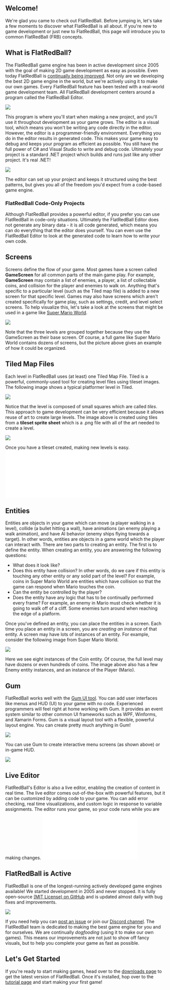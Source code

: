 ## Welcome!

We're glad you came to check out FlatRedBall. Before jumping in, let's take a few moments to discover what FlatRedBall is all about. If you're new to game development or just new to FlatRedBall, this page will introduce you to common FlatRedBall (FRB) concepts.

## What is FlatRedBall?

The FlatRedBall game engine has been in active development since 2005 with the goal of making 2D game development as easy as possible. Even today FlatRedBall is [continually being improved](https://github.com/vchelaru/FlatRedBall/commits/NetStandard). Not only are we developing the best 2D game engine in the world, but we're actively using it to make our own games. Every FlatRedBall feature has been tested with a real-world game development team. All FlatRedBall development centers around a program called the FlatRedBall Editor.

![](/media/2022-01-img_61d2550ab28c6.png)

This program is where you'll start when making a new project, and you'll use it throughout development as your game grows. The editor is a visual tool, which means you won't be writing any code directly in the editor. However, the editor is a programmer-friendly environment. Everything you do in the editor results in generated code. This makes your game easy to debug and keeps your program as efficient as possible. You still have the full power of C# and Visual Studio to write and debug code. Ultimately your project is a standard .NET project which builds and runs just like any other project. It's real .NET!

![](/media/2021-03-img_6048ea2556f6c.png)

The editor can set up your project and keeps it structured using the best patterns, but gives you all of the freedom you'd expect from a code-based game engine.

### FlatRedBall Code-Only Projects

Although FlatRedBall provides a powerful editor, if you prefer you can use FlatRedBall in code-only situations. Ultimately the FlatRedBall Editor does not generate any binary data - it is all code generated, which means you can do everything that the editor does yourself. You can even use the FlatRedBall Editor to look at the generated code to learn how to write your own code.

## Screens

Screens define the flow of your game. Most games have a screen called **GameScreen** for all common parts of the main game play. For example, **GameScreen** may contain a list of enemies, a player, a list of collectable coins, and collision for the player and enemies to walk on. Anything that's specific to a particular level (such as the Tiled map file) is added to a new screen for that specific level. Games may also have screens which aren't created specifically for game play, such as settings, credit, and level select screens. To help visualize this, let's take a look at the screens that might be used in a game like [Super Mario World](https://en.wikipedia.org/wiki/Super_Mario_World).

![](/media/2021-03-img_6048f4ff7f266.png)

Note that the three levels are grouped together because they use the GameScreen as their base screen. Of course, a full game like Super Mario World contains dozens of screens, but the picture above gives an example of how it could be organized.

## Tiled Map Files

Each level in FlatRedBall uses (at least) one Tiled Map File. Tiled is a powerful, commonly-used tool for creating level files using tileset images. The following image shows a typical platformer level in Tiled.

![](/media/2021-03-img_6048f60a716a0.png)

Notice that the level is composed of small squares which are called *tiles*. This approach to game development can be very efficient because it allows reuse of art to create large levels. The image above is created using tiles from a **tileset sprite sheet** which is a .png file with all of the art needed to create a level.

![](/media/2021-03-img_6048f692c467b.png)

Once you have a tileset created, making new levels is easy. [![](/wp-content/uploads/2021/03/2021_March_10_095342.gif.md)](/wp-content/uploads/2021/03/2021_March_10_095342.gif.md)

## Entities

Entities are objects in your game which can move (a player walking in a level), collide (a bullet hitting a wall), have animations (an enemy playing a walk animation), and have AI behavior (enemy ships flying towards a target). In other words, entities are objects in a game world which the player can interact with. There are two parts to creating an entity. The first is to define the entity. When creating an entity, you are answering the following questions:

-   What does it look like?
-   Does this entity have collision? In other words, do we care if this entity is touching any other entity or any solid part of the level? For example, coins in Super Mario World are entities which have collision so that the game can respond when Mario touches the coin.
-   Can the entity be controlled by the player?
-   Does the entity have any logic that has to be continually performed every frame? For example, an enemy in Mario must check whether it is going to walk off of a cliff. Some enemies turn around when reaching the edge of a platform.

Once you've defined an entity, you can place the entities in a screen. Each time you place an entity in a screen, you are *creating an instance* of that entity. A screen may have lots of instances of an entity. For example, consider the following image from Super Mario World.

![](/media/2021-03-img_6048fc85e801e.png)

Here we see eight instances of the Coin entity. Of course, the full level may have dozens or even hundreds of coins. The image above also has a few Enemy entity instances, and an instance of the Player (Mario).

## Gum

FlatRedBall works well with the [Gum UI tool](http://gumui.net/). You can add user interfaces like menus and HUD (UI) to your game with no code. Experienced programmers will feel right at home working with Gum. It provides an event system similar to other common UI frameworks such as WPF, Winforms, and Xamarin Forms. Gum is a visual layout tool with a flexible, powerful layout engine. You can create pretty much anything in Gum!

![](/media/2021-03-img_6048fdc9716b7.png)

You can use Gum to create interactive menu screens (as shown above) or in-game HUD.

![](/media/2021-03-img_6048fe98c4c20.png)

## Live Editor

FlatRedBall's Editor is also a live editor, enabling the creation of content in real time. The live editor comes out-of-the-box with powerful features, but it can be customized by adding code to your game. You can add error checking, real time visualizations, and custom logic in response to variable assignments. The editor runs your game, so your code runs while you are making changes. [![](/wp-content/uploads/2021/03/20_09-29-28.gif.md)](/wp-content/uploads/2021/03/20_09-29-28.gif.md)

## FlatRedBall is Active

FlatRedBall is one of the longest-running actively developed game engines available! We started development in 2005 and never stopped. It is fully open-source [(MIT License) on GitHub](https://github.com/vchelaru/FlatRedBall) and is updated almost daily with bug fixes and improvements.

![](/media/2021-03-img_6049016a81514.png)

If you need help you can [post an issue](https://github.com/vchelaru/FlatRedBall/issues) or join our [Discord channel](https://discord.gg/dg7WsFv). The FlatRedBall team is dedicated to making the best game engine for you and for ourselves. We are continually *dogfooding* (using it to make our own games). This means our improvements are not just to show off fancy visuals, but to help you complete your game as fast as possible.

## Let's Get Started

If you're ready to start making games, head over to the [downloads page](/download/.md) to get the latest version of FlatRedBall. Once it's installed, hop over to the [tutorial page](/documentation/tutorials/.md) and start making your first game!
